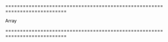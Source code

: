 ===========================================================================
<!--type-->Array<dxButtonGroupItem><!--/type-->
===========================================================================

<!--shortDescription-->

<!--/shortDescription-->

<!--fullDescription-->

<!--/fullDescription-->